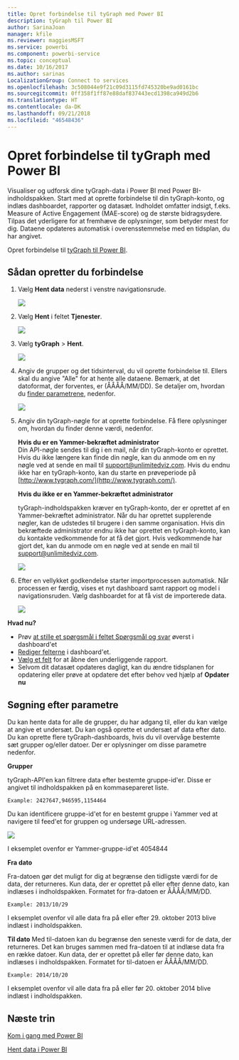 ```yaml
---
title: Opret forbindelse til tyGraph med Power BI
description: tyGraph til Power BI
author: SarinaJoan
manager: kfile
ms.reviewer: maggiesMSFT
ms.service: powerbi
ms.component: powerbi-service
ms.topic: conceptual
ms.date: 10/16/2017
ms.author: sarinas
LocalizationGroup: Connect to services
ms.openlocfilehash: 3c508044e9f21c09d3115fd745320be9ad0161bc
ms.sourcegitcommit: 0ff358f1ff87e88daf837443ecd1398ca949d2b6
ms.translationtype: HT
ms.contentlocale: da-DK
ms.lasthandoff: 09/21/2018
ms.locfileid: "46548436"
---
```

# <a name="connect-to-tygraph--with-power-bi"></a>Opret forbindelse til tyGraph med Power BI
Visualiser og udforsk dine tyGraph-data i Power BI med Power BI-indholdspakken. Start med at oprette forbindelse til din tyGraph-konto, og indlæs dashboardet, rapporter og datasæt. Indholdet omfatter indsigt, f.eks. Measure of Active Engagement (MAE-score) og de største bidragsydere. Tilpas det yderligere for at fremhæve de oplysninger, som betyder mest for dig.  Dataene opdateres automatisk i overensstemmelse med en tidsplan, du har angivet.

Opret forbindelse til [tyGraph til Power BI](https://app.powerbi.com/getdata/services/tygraph).

## <a name="how-to-connect"></a>Sådan opretter du forbindelse
1. Vælg **Hent data** nederst i venstre navigationsrude.
   
   ![](media/service-connect-to-tygraph/getdata.png)
2. Vælg **Hent** i feltet **Tjenester**.
   
   ![](media/service-connect-to-tygraph/services.png)
3. Vælg **tyGraph** \> **Hent**.
   
   ![](media/service-connect-to-tygraph/tygraph.png)
4. Angiv de grupper og det tidsinterval, du vil oprette forbindelse til. Ellers skal du angive "Alle" for at hente alle dataene. Bemærk, at det datoformat, der forventes, er (ÅÅÅÅ/MM/DD). Se detaljer om, hvordan du [finder parametrene](#FindingParams), nedenfor.
   
   ![](media/service-connect-to-tygraph/parameters.png)
5. Angiv din tyGraph-nøgle for at oprette forbindelse. Få flere oplysninger om, hvordan du finder denne værdi, nedenfor.
   
    **Hvis du er en Yammer-bekræftet administrator**  
    Din API-nøgle sendes til dig i en mail, når din tyGraph-konto er oprettet. Hvis du ikke længere kan finde din nøgle, kan du anmode om en ny nøgle ved at sende en mail til support@unlimitedviz.com. Hvis du endnu ikke har en tyGraph-konto, kan du starte en prøveperiode på [http://www.tygraph.com/](http://www.tygraph.com/). 
   
    **Hvis du ikke er en Yammer-bekræftet administrator**
   
    tyGraph-indholdspakken kræver en tyGraph-konto, der er oprettet af en Yammer-bekræftet administrator. Når du har oprettet supplerende nøgler, kan de udstedes til brugere i den samme organisation. Hvis din bekræftede administrator endnu ikke har oprettet en tyGraph-konto, kan du kontakte vedkommende for at få det gjort. Hvis vedkommende har gjort det, kan du anmode om en nøgle ved at sende en mail til <support@unlimitedviz.com>.
   
    ![](media/service-connect-to-tygraph/creds.png)
6. Efter en vellykket godkendelse starter importprocessen automatisk. Når processen er færdig, vises et nyt dashboard samt rapport og model i navigationsruden. Vælg dashboardet for at få vist de importerede data.
   
    ![](media/service-connect-to-tygraph/dashboard.png)

**Hvad nu?**

* Prøv [at stille et spørgsmål i feltet Spørgsmål og svar](consumer/end-user-q-and-a.md) øverst i dashboard'et
* [Rediger felterne](service-dashboard-edit-tile.md) i dashboard'et.
* [Vælg et felt](consumer/end-user-tiles.md) for at åbne den underliggende rapport.
* Selvom dit datasæt opdateres dagligt, kan du ændre tidsplanen for opdatering eller prøve at opdatere det efter behov ved hjælp af **Opdater nu**

<a name="FindingParams"></a>

## <a name="finding-parameters"></a>Søgning efter parametre
Du kan hente data for alle de grupper, du har adgang til, eller du kan vælge at angive et undersæt. Du kan også oprette et undersæt af data efter dato. Du kan oprette flere tyGraph-dashboards, hvis du vil overvåge bestemte sæt grupper og/eller datoer. Der er oplysninger om disse parametre nedenfor.

**Grupper**

tyGraph-API'en kan filtrere data efter bestemte gruppe-id'er. Disse er angivet til indholdspakken på en kommasepareret liste. 

    Example: 2427647,946595,1154464


Du kan identificere gruppe-id'et for en bestemt gruppe i Yammer ved at navigere til feed'et for gruppen og undersøge URL-adressen.

![](media/service-connect-to-tygraph/yammer.png)

I eksemplet ovenfor er Yammer-gruppe-id'et 4054844

**Fra dato**

Fra-datoen gør det muligt for dig at begrænse den tidligste værdi for de data, der returneres. Kun data, der er oprettet på eller efter denne dato, kan indlæses i indholdspakken. Formatet for fra-datoen er ÅÅÅÅ/MM/DD. 

    Example: 2013/10/29

I eksemplet ovenfor vil alle data fra på eller efter 29. oktober 2013 blive indlæst i indholdspakken. 

**Til dato** Med til-datoen kan du begrænse den seneste værdi for de data, der returneres. Det kan bruges sammen med fra-datoen til at indlæse data fra en række datoer. Kun data, der er oprettet på eller før denne dato, kan indlæses i indholdspakken. Formatet for til-datoen er ÅÅÅÅ/MM/DD. 

    Example: 2014/10/20

I eksemplet ovenfor vil alle data fra på eller før 20. oktober 2014 blive indlæst i indholdspakken. 

## <a name="next-steps"></a>Næste trin
[Kom i gang med Power BI](service-get-started.md)

[Hent data i Power BI](service-get-data.md)

